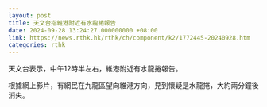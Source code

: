 ```yaml
---
layout: post
title: 天文台指維港附近有水龍捲報告
date: 2024-09-28 13:24:27.000000000 +08:00
link: https://news.rthk.hk/rthk/ch/component/k2/1772445-20240928.htm
categories: rthk
---
```


天文台表示，中午12時半左右，維港附近有水龍捲報告。

根據網上影片，有網民在九龍區望向維港方向，見到懷疑是水龍捲，大約兩分鐘後消失。
